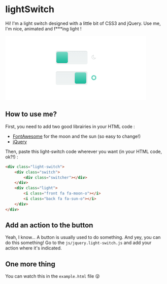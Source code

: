 lightSwitch
===========

Hi! I'm a light switch designed with a little bit of CSS3 and jQuery. Use me, I'm nice, animated and f***ing light !

![Example of lightSwitch ](example.png)

## How to use me?

First, you need to add two good librairies in your HTML code : 
* [FontAwesome](http://fortawesome.github.io/Font-Awesome/icons/) for the moon and the sun (so easy to change!)
* [jQuery](http://jquery.com/)

Then, paste this light-switch code wherever you want (in your HTML code, ok?!) :

````html
<div class="light-switch">
    <div class="switch">
        <div class="switcher"></div>
    </div>
    <div class="light">
        <i class="front fa fa-moon-o"></i>
        <i class="back fa fa-sun-o"></i>
    </div>
</div>
````

## Add an action to the button

Yeah, I know... A button is usually used to do something. And yey, you can do this something! Go to the `js/jquery.light-switch.js` and add your action where it's indicated.

## One more thing

You can watch this in the `example.html` file :stuck_out_tongue_winking_eye:
